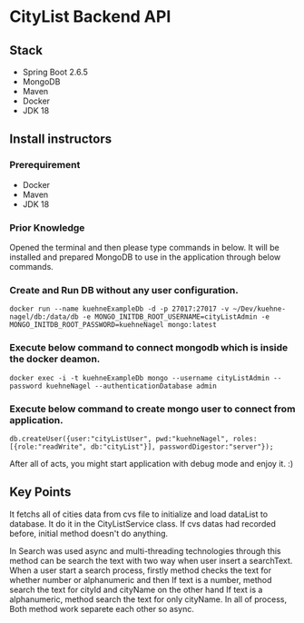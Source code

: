 # CityList Backend API

## Stack

- Spring Boot 2.6.5
- MongoDB
- Maven
- Docker
- JDK 18
## Install instructors

### Prerequirement
- Docker
- Maven
- JDK 18

### Prior Knowledge

Opened the terminal and then please type commands in below. It will be installed and prepared MongoDB to use in the application through below commands. 

### Create and Run DB without any user configuration.
```shell
docker run --name kuehneExampleDb -d -p 27017:27017 -v ~/Dev/kuehne-nagel/db:/data/db -e MONGO_INITDB_ROOT_USERNAME=cityListAdmin -e MONGO_INITDB_ROOT_PASSWORD=kuehneNagel mongo:latest
```
### Execute below command to connect mongodb which is inside the docker deamon. 
```shell
docker exec -i -t kuehneExampleDb mongo --username cityListAdmin --password kuehneNagel --authenticationDatabase admin
```
### Execute below command to create mongo user to connect from application. 
```shell
db.createUser({user:"cityListUser", pwd:"kuehneNagel", roles:[{role:"readWrite", db:"cityList"}], passwordDigestor:"server"});
```
After all of acts, you might start application with debug mode and enjoy it. :) 

## Key Points

It fetchs all of cities data from cvs file to initialize and load dataList to database. It do it in the CityListService class. If cvs datas had recorded before, initial method doesn't do anything. 

In Search was used async and multi-threading technologies through this method can be search the text with two way when user insert a searchText. When a user start a search process, firstly method checks the text for whether number or alphanumeric and then If text is a number, method search the text for cityId and cityName on the other hand If text is a alphanumeric, method search the text for only cityName. In all of process, Both method work separete each other so async.  
